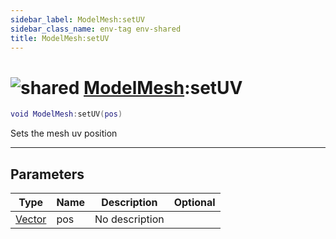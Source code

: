 ```yaml
---
sidebar_label: ModelMesh:setUV
sidebar_class_name: env-tag env-shared
title: ModelMesh:setUV
---
```


# <img src='/img/wiki/shared.png' alt='shared' data-tag='env-tag' /> [ModelMesh](../modelmesh/README.md):setUV

```lua
void ModelMesh:setUV(pos)
```

Sets the mesh uv position<br/>

-----------------
## Parameters

| Type   | Name | Description | Optional |
| ------ | ---- | ----------- | -------: |
| [Vector](../vector/README.md) | pos | No description |   |
